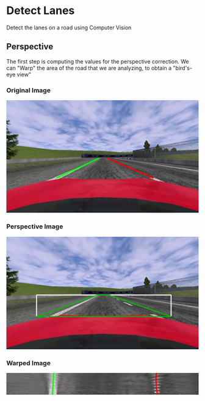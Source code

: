# Detect Lanes
Detect the lanes on a road using Computer Vision

## Perspective
The first step is computing the values for the perspective correction. We can "Warp" the area of the road that we are analyzing, to obtain a "bird's-eye view"

### Original Image
![Original Image](lanes_orig_sd1.jpg)

### Perspective Image
![Perspective Image](persp_sd1.jpg)

### Warped Image
![Warped Image](lanes_warped_sd1.jpg)
